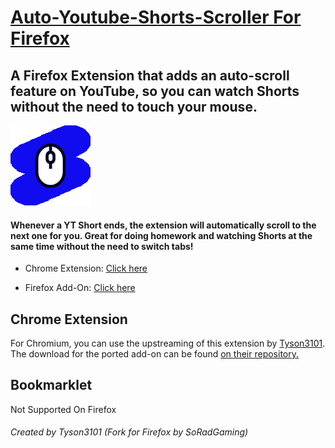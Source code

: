 # [Auto-Youtube-Shorts-Scroller For Firefox](https://github.com/SoRadGaming/Auto-Youtube-Shorts-Scroller)

## A Firefox Extension that adds an auto-scroll feature on YouTube, so you can watch Shorts without the need to touch your mouse.

<img src="./extension/img/autoYTScrollerIcon128.png" alt="Logo"/>

#### Whenever a YT Short ends, the extension will automatically scroll to the next one for you. Great for doing homework and watching Shorts at the same time without the need to switch tabs!

- Chrome Extension: [Click here](./README.md#chrome-extension)

- Firefox Add-On: [Click here](https://addons.mozilla.org/en-US/firefox/addon/auto-youtube-shorts-scroller/)

## Chrome Extension

For Chromium, you can use the upstreaming of this extension by [Tyson3101](https://github.com/Tyson3101). <br/>
The download for the ported add-on can be found [on their repository.](https://github.com/Tyson3101/Auto-Youtube-Shorts-Scroller)

## Bookmarklet

Not Supported On Firefox

###### Created by Tyson3101 (Fork for Firefox by SoRadGaming)
